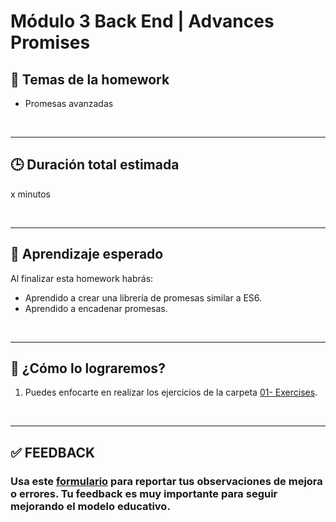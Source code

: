# **Módulo 3 Back End | Advances Promises**

## **📌 Temas de la homework**

-  Promesas avanzadas

<br />

---

## **🕒 Duración total estimada**

x minutos

<br />

---

## **🔎 Aprendizaje esperado**

Al finalizar esta homework habrás:

-  Aprendido a crear una librería de promesas similar a ES6.
-  Aprendido a encadenar promesas.

<br />

---

## **📎 ¿Cómo lo lograremos?**

1. Puedes enfocarte en realizar los ejercicios de la carpeta [01- Exercises](./01%20-%20Exercises/README.md).

</br >

---

## **✅ FEEDBACK**

### Usa este [**formulario**](https://docs.google.com/forms/d/e/1FAIpQLSe1MybH_Y-xcp1RP0jKPLndLdJYg8cwyHkSb9MwSrEjoxyzWg/viewform) para reportar tus observaciones de mejora o errores. Tu feedback es muy importante para seguir mejorando el modelo educativo.

